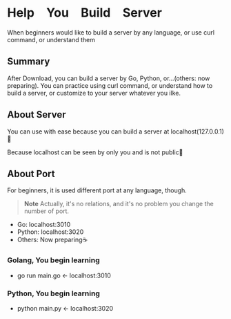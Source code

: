 # Help　You　Build　Server
When beginners would like to build a server by any language, or use curl command, or understand them

## Summary
After Download, you can build a server by Go, Python, or...(others: now preparing).
You can practice using curl command, or understand how to build a server, 
or customize to your server whatever you ilke.

## About Server
You can use with ease because you can build a server at localhost(127.0.0.1)🫶

Because localhost can be seen by only you and is not public🤠

## About Port
For beginners, it is used different port at any language, though.

> __Note__  Actually, it's no relations, and it's no problem you change the number of port.

- Go: localhost:3010
- Python: localhost:3020
- Others: Now preparing☕️

### Golang, You begin learning 
- go run main.go <- localhost:3010

### Python, You begin learning
- python main.py <- localhost:3020
